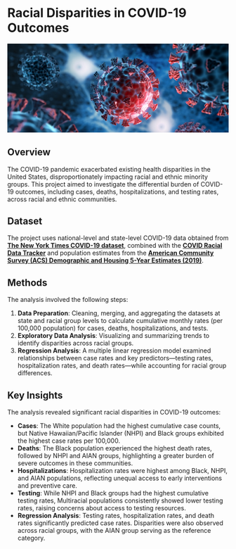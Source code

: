 # Racial Disparities in COVID-19 Outcomes


![coronavirus](covid.jpg)

## Overview

The COVID-19 pandemic exacerbated existing health disparities in the United States, disproportionately impacting racial and ethnic minority groups. This project aimed to investigate the differential burden of COVID-19 outcomes, including cases, deaths, hospitalizations, and testing rates, across racial and ethnic communities.

## Dataset

The project uses national-level and state-level COVID-19 data obtained from [**The New York Times COVID-19 dataset**](https://github.com/nytimes/covid-19-data), combined with the [**COVID Racial Data Tracker**](https://covidtracking.com/race) and population estimates from the [**American Community Survey (ACS) Demographic and Housing 5-Year Estimates (2019)**](https://data.census.gov/table/ACSDP5Y2019.DP05).

## Methods

The analysis involved the following steps: 


1. **Data Preparation**: Cleaning, merging, and aggregating the datasets at state and racial group levels to calculate cumulative monthly rates (per 100,000 population) for cases, deaths, hospitalizations, and tests.  
2. **Exploratory Data Analysis**: Visualizing and summarizing trends to identify disparities across racial groups.  
3. **Regression Analysis**: A multiple linear regression model examined relationships between case rates and key predictors—testing rates, hospitalization rates, and death rates—while accounting for racial group differences.  


## Key Insights

The analysis revealed significant racial disparities in COVID-19 outcomes: 

- **Cases**: The White population had the highest cumulative case counts, but Native Hawaiian/Pacific Islander (NHPI) and Black groups exhibited the highest case rates per 100,000.  
- **Deaths**: The Black population experienced the highest death rates, followed by NHPI and AIAN groups, highlighting a greater burden of severe outcomes in these communities.  
- **Hospitalizations**: Hospitalization rates were highest among Black, NHPI, and AIAN populations, reflecting unequal access to early interventions and preventive care.  
- **Testing**: While NHPI and Black groups had the highest cumulative testing rates, Multiracial populations consistently showed lower testing rates, raising concerns about access to testing resources.  
- **Regression Analysis**: Testing rates, hospitalization rates, and death rates significantly predicted case rates. Disparities were also observed across racial groups, with the AIAN group serving as the reference category.
